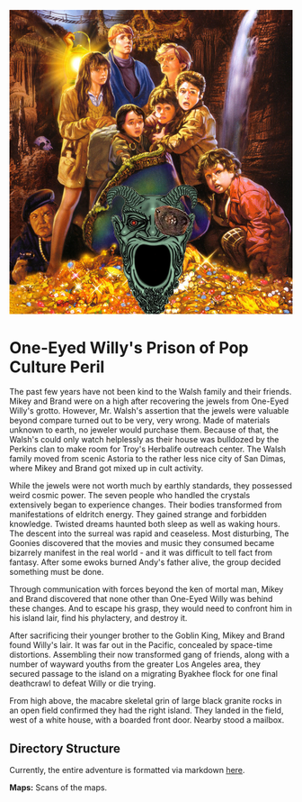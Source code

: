![goonies](images/willys-revenge.png)

# One-Eyed Willy's Prison of Pop Culture Peril

The past few years have not been kind to the Walsh family and their friends. Mikey and Brand were on a high after recovering the jewels from One-Eyed Willy's grotto. However, Mr. Walsh's assertion that the jewels were valuable beyond compare turned out to be very, very wrong. Made of materials unknown to earth, no jeweler would purchase them. Because of that, the Walsh's could only watch helplessly as their house was bulldozed by the Perkins clan to make room for Troy's Herbalife outreach center. The Walsh family moved from scenic Astoria to the rather less nice city of San Dimas, where Mikey and Brand got mixed up in cult activity.

While the jewels were not worth much by earthly standards, they possessed weird cosmic power. The seven people who handled the crystals extensively began to experience changes. Their bodies transformed from manifestations of eldritch energy. They gained strange and forbidden knowledge. Twisted dreams haunted both sleep as well as waking hours. The descent into the surreal was rapid and ceaseless. Most disturbing, The Goonies discovered that the movies and music they consumed became bizarrely manifest in the real world - and it was difficult to tell fact from fantasy. After some ewoks burned Andy's father alive, the group decided something must be done.

Through communication with forces beyond the ken of mortal man, Mikey and Brand discovered that none other than One-Eyed Willy was behind these changes. And to escape his grasp, they would need to confront him in his island lair, find his phylactery, and destroy it.

After sacrificing their younger brother to the Goblin King, Mikey and Brand found Willy's lair. It was far out in the Pacific, concealed by space-time distortions. Assembling their now transformed gang of friends, along with a number of wayward youths from the greater Los Angeles area, they secured passage to the island on a migrating Byakhee flock for one final deathcrawl to defeat Willy or die trying.

From high above, the macabre skeletal grin of large black granite rocks in an open field confirmed they had the right island. They landed in the field, west of a white house, with a boarded front door. Nearby stood a mailbox.

## Directory Structure

Currently, the entire adventure is formatted via markdown [here](prison-of-pop-culture-peril.md).

**Maps:** Scans of the maps.
